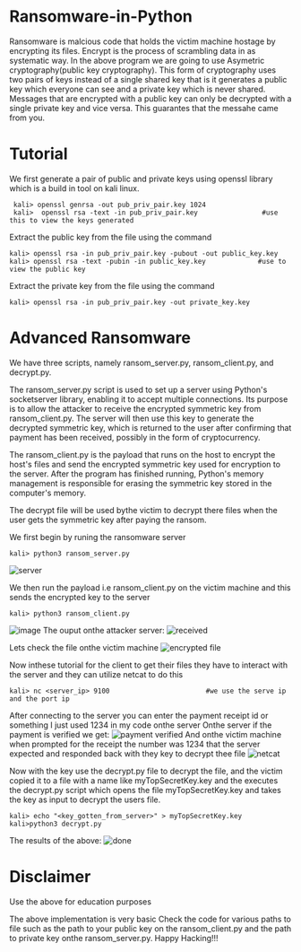 # Ransomware-in-Python
Ransomware is malcious code that holds the victim machine hostage by encrypting its files.
Encrypt is the process of scrambling data in as systematic way.
In the above program we are going to use Asymetric cryptography(public key cryptography). This form of cryptography uses two pairs of keys instead of a single shared key that is it generates a public key which everyone can see and a private key which is never shared. Messages that are encrypted with a public key can only be decrypted with a single private key and vice versa. This guarantes that the messahe came from you.

# Tutorial
We first generate a pair of public and private keys using openssl library which is a build in tool on kali linux.

     kali> openssl genrsa -out pub_priv_pair.key 1024
     kali>  openssl rsa -text -in pub_priv_pair.key                #use this to view the keys generated
Extract the public key from the file using the command

    kali> openssl rsa -in pub_priv_pair.key -pubout -out public_key.key
    kali> openssl rsa -text -pubin -in public_key.key             #use to view the public key
Extract the private key from the file using the command

    kali> openssl rsa -in pub_priv_pair.key -out private_key.key

# Advanced Ransomware
We have three scripts, namely ransom_server.py, ransom_client.py, and decrypt.py.

The ransom_server.py script is used to set up a server using Python's socketserver library, enabling it to accept multiple connections. Its purpose is to allow the attacker to receive the encrypted symmetric key from ransom_client.py. The server will then use this key to generate the decrypted symmetric key, which is returned to the user after confirming that payment has been received, possibly in the form of cryptocurrency.

The ransom_client.py is the payload that runs on the host to encrypt the host's files and send the encrypted symmetric key used for encryption to the server. After the program has finished running, Python's memory management is responsible for erasing the symmetric key stored in the computer's memory.

The decrypt file will be used bythe victim to decrypt there files when the user gets the symmetric key after paying the ransom.

We first begin by runing the ransomware server

    kali> python3 ransom_server.py
![server](https://github.com/user-attachments/assets/a35facff-b5a5-4bd7-88f2-31a51b2e2c4c)

We then run the payload i.e ransom_client.py on the victim machine and this sends the encrypted key to the server

    kali> python3 ransom_client.py
![image](https://github.com/user-attachments/assets/303a6045-6c02-45e4-a632-4770bb3b01b5)
The ouput onthe attacker server:
![received](https://github.com/user-attachments/assets/6043dd24-ff00-452e-996d-2c6797e766bb)

Lets check the file onthe victim machine
![encrypted file](https://github.com/user-attachments/assets/93db7564-ac75-4349-bc9d-093ef244d4c0)

Now inthese tutorial for the client to get their files they have to interact with the server and they can utilize netcat to do this

    kali> nc <server_ip> 9100                        #we use the serve ip and the port ip
After connecting to the server you can enter the payment receipt id or something I just used 1234 in my code onthe server
Onthe server if the payment is verified we get:
![payment verified](https://github.com/user-attachments/assets/3c9bce7d-9e19-40fd-9d48-393a60a9ee5d)
And onthe victim machine when prompted for the receipt the number was 1234 that the server expected and responded back with they key to decrypt thee file
![netcat](https://github.com/user-attachments/assets/5fce1ff8-ec08-412d-b863-59a1ff7ec397)

Now with the key use the decrypt.py file to decrypt the file, and the victim copied it to a file with a name like myTopSecretKey.key and the executes the decrypt.py script which opens the file myTopSecretKey.key and takes the key as input to decrypt the users file.

    kali> echo "<key_gotten_from_server>" > myTopSecretKey.key
    kali>python3 decrypt.py

The results of the above:
![done](https://github.com/user-attachments/assets/61e8403b-846c-4458-904f-a0e13cfe4278)

# Disclaimer
Use the above for education purposes

The above implementation is very basic
Check the code for various paths to file such as the path to your public key on the ransom_client.py and the path to private key onthe ransom_server.py.
Happy Hacking!!!





